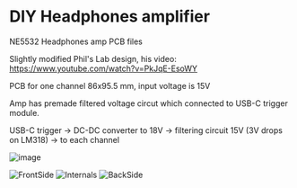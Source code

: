 # DIY Headphones amplifier
NE5532 Headphones amp PCB files

Slightly modified Phil's Lab design, his video: https://www.youtube.com/watch?v=PkJqE-EsoWY

PCB for one channel 86x95.5 mm, input voltage is 15V 

Amp has premade filtered voltage circut which connected to USB-C trigger module.

USB-C trigger -> DC-DC converter to 18V -> filtering circuit 15V (3V drops on LM318) -> to each channel
 
![image](https://github.com/DeadGrin/amp_ne5532/assets/86728543/4d7527f3-a345-4686-a988-bea298383925)

![FrontSide](https://github.com/DeadGrin/amp_ne5532/assets/86728543/482e92ea-7585-4daf-9ead-025814b6a436)
![Internals](https://github.com/DeadGrin/amp_ne5532/assets/86728543/9eab487e-e85a-4ff5-b2a8-3d987decd800)
![BackSide](https://github.com/DeadGrin/amp_ne5532/assets/86728543/3f05a07a-43a0-4583-94b1-f4aca7a1d4d0)
